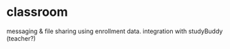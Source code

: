 classroom
=========

messaging &amp; file sharing using enrollment data. integration with studyBuddy (teacher?)
